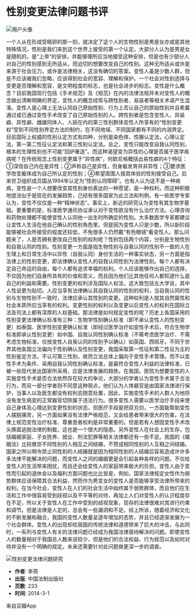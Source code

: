 # 性别变更法律问题书评

![用户头像](https://img2.doubanio.com/icon/u162824602-1.jpg)

一个人从在形成受精卵的那一刻，就决定了这个人的生物性别是男是女亦或是其他特殊情况，性别是我们来到这个世界上接受的第一个认定。大部分人认为是男是女是随机的，是“上帝”的安排，并能够理所应当地接受这种安排，但是也有少部分人对自己的性别感到无所适从，而迫切的想要改变自己的性别。这种无所适从或许是来源于社会压力，或许是法律相关，这没有确切的答案。变性人虽是少数人群，但是不应该被我们忽略，应该得到社会的宽容、理解和保护。一个社会对性别选择与变更是否理解和宽容，是文明程度的标志，也是社会进步的标志。变性是什么概念？目前我国现行包括《手术规范》及《规范》在内的法律法规并未对变性人的概念做出清晰明确的界定，变性人的概念经常与跨性别者、易装者等相关术语产生混淆。变性人是心理上无法认同自己原始性别、行为上否认自己的原始性别并且希冀通过或已通过变性手术改变了自己原始性别的人。跨性别者是包含变性人、异装癖、异性癖、雌雄同体人、人妖在内的第三性别群体变性人所享有的“性别变更权”受到不同性别界定方法的制约，在不同地域、不同国家都有不同的内涵界定。目前国际上权威的性别认定方式有四种，分别是染色体、性腺认定法，心理认定法，第一第二性征认定法和第三性别认定法。总之，变性只能改变自我认同性别，根本的生理性别也不可能“回炉重造”。而这种渴望变为异性的心理是否属于医学疾病呢？在传统观念上性别变更属于“异性病”，何欧尼格概括出易性癖的4个特征：①深信自己内在是异性；②声称自己是异性，但身躯发育并非异性；③要求医学改变躯体成为自己所认定的性别；④希望周围人按其体验的性别接受自己。后来世卫组织成员国丛1994年认定为“性别认同障碍”。也有人认为这不是一种疾病，变性是一个人想要改变其性别身份表达的一种愿望，是一种权利，而这种积极地提法似乎是现在的发展趋势，己经有很多国家为此立法和判例。有一些医学专家认为，变性不仅仅是一种“精神状态”。事实上，新近的研究认为变性有其生物学基础。更重要的是，标准医学通讯协议承认对于变性欲没有什么治疗方法。心理咨询和药物处理都不能使变性人认同他一出生时所确定的性别。大多数医学专家都建议让变性人生活在他自己确认的性别角色里。但是因为变性人只是少数，所以新阶段能够被社会所接受的程度还较低，不免很多人仍然戴“有色眼镜”看变性人。那么问题来了，人是否拥有更改自己性别的权利呢？性别包括两个内容，分别是生物性别和自我认同的性别。性别变更一方面是指生物性别与自我认同的性别不一致的人在生理上和日常生活中以异性（自我认同）身份生活的一种事实状态，另一方面是指法律上的性别变更，即法律确认变性人的自我认同性别为法律性别。每个人都有决定自己命运的自由，每个人都有追求幸福的权利。个人应该能够作出自己的选择，不仅因为他们自身所具有的价值和意义，而且因为他们比其他任何人都知道什么是自己的利益和需要。性别变更的权利涉及国际人权法，这大致包括五大学说，其中人性说更为贴切。人应当享有法律确认其自我认同的性别的权利，当自我认同的性别与生物性别不一致时，法律应承认其性别的变更。这种权利是人按其自然属性和社会本质所应当享有的权利。变更性别的权利以及变更以后变性人的权利在国际立法及司法上都有深厚的人权基础。那法律是如何规定变性的呢？历史上各国采用的性别变更法律确认标准有三种：生物学性别确认标准（即不承认变性人的性别变更）如泰国、医学性别变更确认标准（即经过医学治疗如变性手术后，符合生物学标准即承认性别变更）如中国、自我认同性别确认标准（不需考虑医学治疗、不需考虑生物标准，仅按变性人自我认同的性别予以确认）如英国、西班牙。不同于世界其他各国立法偏向于性别确认及性别变更，我国采取第一性征和第二性征为主的性别鉴定方法，不认可第三性别，故而立法总体上偏向于变性手术管理。而不以变性手术为条件、采用自我认同性别确认标准，是最符合变性人利益的法律标准，已被一些现代发达国家所采用，应是法律发展的趋势。在我国，医院为想要变性的人实施变性手术是否合法依然存在较大的争论，大部分的学者认为变性手术属于合法行为，而另一部分学者则不同意这种观点，他们认为人体器官是由国家法律进行保护，当事人以及医生都没有权利去随意处置，因此，实施变性手术的人群人为地将没有发生病变的正常器官切除属于违法行为。很多变性人需要以医学治疗手段来使自己身体及心理达到变更性别的状态，但医疗手段是把双刃剑，一方面能帮助变性人摆脱痛苦，另一方面如果没有法律严格规范，又会给患者带来很大的伤害。在法律上规范变性治疗标准、尊重患者权利是非常重要的。但是若有人想因变性手术改头换面逃脱法律的制裁，这也是一个很大的隐患。另外变性人在社会上的生存，包括婚姻家庭、子女抚养、就业、刑法犯罪等相关法律都还有一些不足。我国的《婚姻法》比较推崇不同性别的人相互之间结婚，不赞成相同性别的人互相之间结婚。国家之所以明令禁止同性别的人结婚就是因为相同性别的人结婚后容易造成许许多多法律不能解决的问题，而变性人之间的婚姻更是会引起各种各样的问题。不仅给变性人的生活带来困扰，而且还会给变性人的家庭带来极大的负担。变性人由于变性而引起的退休金以及福利方面问题也比比皆是，例如，国家法律规定女性作为弱势群体应该保障其合法利益，然而作为男变女的变性人是否能够享受法律所带来的权利。在当今社会，变性人在人们的社会生活中始终属于弱势群体，而且他们在生活和工作中很容易受到歧视以及不平等的对待，再加上人们对变性人的认识程度存在不足，所以关于变性人在工作中受到的歧视现象，现存的法律很难对其进行约束和调节。但是法律是人定的，总会有一些漏洞和不足。综上所诉，随着经济和文化的不断发展和融合，我国的变性人数量呈逐年增加的态势，并且已经逐渐发展为一个社会群体。变性人的出现却给我国的传统法律和道德带来了巨大的冲击，与此同时，一系列与变性人有关的法律问题已经成为我国法律亟待解决的问题。即使变性人的数量相对于我国总人数来说较少，但是他们的合法权益、行为规范以及如何对待并没有一个明确的规定。未来还需要针对此问题做更深一步的调查。

![性别变更法律问题研究](https://img3.doubanio.com/view/subject/l/public/s28322833.jpg)

- **作者**: 李燕
- **出版**: 中国法制出版社
- **页数**: 233
- **时间**: 2014-3-1

来自豆瓣App